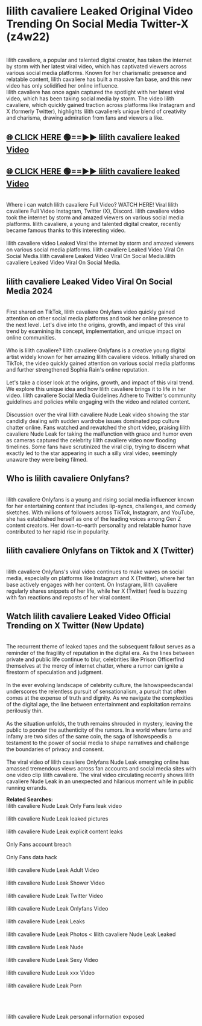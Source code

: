 # lilith cavaliere Leaked Original Video Trending On Social Media Twitter-X (z4w22)

<br>
lilith cavaliere, a popular and talented digital creator, has taken the internet by storm with her latest viral video, which has captivated viewers across various social media platforms. Known for her charismatic presence and relatable content, lilith cavaliere has built a massive fan base, and this new video has only solidified her online influence.
<br>
lilith cavaliere has once again captured the spotlight with her latest viral video, which has been taking social media by storm. The video lilith cavaliere, which quickly gained traction across platforms like Instagram and X (formerly Twitter), highlights lilith cavaliere’s unique blend of creativity and charisma, drawing admiration from fans and viewers a like.
<br>

## [🌐 CLICK HERE 🟢==►►  lilith cavaliere leaked Video ](https://onlyclips.site?title=lilith_cavaliere&ref=git)

## [🌐 CLICK HERE 🟢==►►  lilith cavaliere leaked Video ](https://onlyclips.site?title=lilith_cavaliere&ref=git)



<br>
Where i can watch lilith cavaliere Full Video? WATCH HERE! Viral lilith cavaliere Full Video Instagram, Twitter (X), Discord. lilith cavaliere video took the internet by storm and amazed viewers on various social media platforms. lilith cavaliere, a young and talented digital creator, recently became famous thanks to this interesting video.
<br><br>
lilith cavaliere video Leaked Viral the internet by storm and amazed viewers on various social media platforms. lilith cavaliere Leaked Video Viral On Social Media.lilith cavaliere Leaked Video Viral On Social Media.lilith cavaliere Leaked Video Viral On Social Media.
<br>

<h2>lilith cavaliere Leaked Video Viral On Social Media 2024</h2>
<br>
First shared on TikTok, lilith cavaliere Onlyfans video quickly gained attention on other social media platforms and took her online presence to the next level. Let's dive into the origins, growth, and impact of this viral trend by examining its concept, implementation, and unique impact on online communities.
<br><br>
Who is lilith cavaliere? lilith cavaliere Onlyfans is a creative young digital artist widely known for her amazing lilith cavaliere videos. Initially shared on TikTok, the video quickly gained attention on various social media platforms and further strengthened Sophia Rain's online reputation.
<br><br>
Let's take a closer look at the origins, growth, and impact of this viral trend. We explore this unique idea and how lilith cavaliere brings it to life in her video. lilith cavaliere Social Media Guidelines Adhere to Twitter's community guidelines and policies while engaging with the video and related content.
<br><br>
Discussion over the viral lilith cavaliere Nude Leak video showing the star candidly dealing with sudden wardrobe issues dominated pop culture chatter online. Fans watched and rewatched the short video, praising lilith cavaliere Nude Leak for taking the malfunction with grace and humor even as cameras captured the celebrity lilith cavaliere video now flooding timelines. Some fans have scrutinized the viral clip, trying to discern what exactly led to the star appearing in such a silly viral video, seemingly unaware they were being filmed.
<br>

<h2>Who is lilith cavaliere Onlyfans?</h2>
<br>
lilith cavaliere Onlyfans is a young and rising social media influencer known for her entertaining content that includes lip-syncs, challenges, and comedy sketches. With millions of followers across TikTok, Instagram, and YouTube, she has established herself as one of the leading voices among Gen Z content creators. Her down-to-earth personality and relatable humor have contributed to her rapid rise in popularity.
<br>
<h2>lilith cavaliere Onlyfans on Tiktok and X (Twitter)</h2>
<br>
lilith cavaliere Onlyfans's viral video continues to make waves on social media, especially on platforms like Instagram and X (Twitter), where her fan base actively engages with her content. On Instagram, lilith cavaliere regularly shares snippets of her life, while her X (Twitter) feed is buzzing with fan reactions and reposts of her viral content.
<br>
<h2>Watch lilith cavaliere Leaked Video Official Trending on X Twitter (New Update)</h2>
<br>
The recurrent theme of leaked tapes and the subsequent fallout serves as a reminder of the fragility of reputation in the digital era. As the lines between private and public life continue to blur, celebrities like Prison Officerfind themselves at the mercy of internet chatter, where a rumor can ignite a firestorm of speculation and judgment.
<br><br>
In the ever evolving landscape of celebrity culture, the Ishowspeedscandal underscores the relentless pursuit of sensationalism, a pursuit that often comes at the expense of truth and dignity. As we navigate the complexities of the digital age, the line between entertainment and exploitation remains perilously thin.
<br><br>
As the situation unfolds, the truth remains shrouded in mystery, leaving the public to ponder the authenticity of the rumors. In a world where fame and infamy are two sides of the same coin, the saga of Ishowspeedis a testament to the power of social media to shape narratives and challenge the boundaries of privacy and consent.
<br><br>
The viral video of lilith cavaliere Onlyfans Nude Leak emerging online has amassed tremendous views across fan accounts and social media sites with one video clip lilith cavaliere. The viral video circulating recently shows lilith cavaliere Nude Leak in an unexpected and hilarious moment while in public running errands.
<br>

<strong>Related Searches:</strong>
<br>
lilith cavaliere Nude Leak Only Fans leak video
<br><br>
lilith cavaliere Nude Leak leaked pictures
<br><br>
lilith cavaliere Nude Leak explicit content leaks
<br><br>
Only Fans account breach
<br><br>
Only Fans data hack
<br><br>
lilith cavaliere Nude Leak Adult Video
<br><br>
lilith cavaliere Nude Leak Shower Video
<br><br>
lilith cavaliere Nude Leak Twitter Video
<br><br>
lilith cavaliere Nude Leak Onlyfans Video
<br><br>
lilith cavaliere Nude Leak Leaks
<br><br>
lilith cavaliere Nude Leak Photos
<
lilith cavaliere Nude Leak Leaked
<br><br>
lilith cavaliere Nude Leak Nude
<br><br>
lilith cavaliere Nude Leak Sexy Video
<br><br>
lilith cavaliere Nude Leak xxx Video
<br><br>
lilith cavaliere Nude Leak Porn
<br><br>

<br><br>
lilith cavaliere Nude Leak personal information exposed